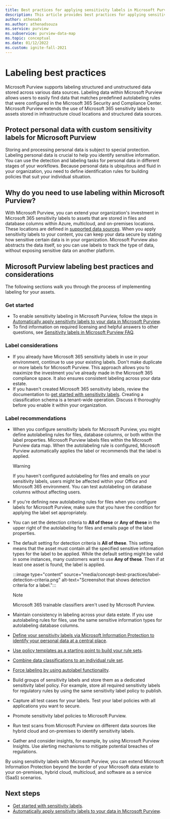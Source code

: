 ```yaml
---
title: Best practices for applying sensitivity labels in Microsoft Purview
description: This article provides best practices for applying sensitivity labels in Microsoft Purview.
author: athenads
ms.author: athenadsouza
ms.service: purview
ms.subservice: purview-data-map
ms.topic: conceptual
ms.date: 01/12/2022
ms.custom: ignite-fall-2021
---
```


# Labeling best practices

Microsoft Purview supports labeling structured and unstructured data stored across various data sources. Labeling data within Microsoft Purview allows users to easily find data that matches predefined autolabeling rules that were configured in the Microsoft 365 Security and Compliance Center. Microsoft Purview extends the use of Microsoft 365 sensitivity labels to assets stored in infrastructure cloud locations and structured data sources.

## Protect personal data with custom sensitivity labels for Microsoft Purview

Storing and processing personal data is subject to special protection. Labeling personal data is crucial to help you identify sensitive information. You can use the detection and labeling tasks for personal data in different stages of your workflows. Because personal data is ubiquitous and fluid in your organization, you need to define identification rules for building policies that suit your individual situation.

## Why do you need to use labeling within Microsoft Purview?

With Microsoft Purview, you can extend your organization's investment in Microsoft 365 sensitivity labels to assets that are stored in files and database columns within Azure, multicloud, and on-premises locations. These locations are defined in [supported data sources](./create-sensitivity-label.md#supported-data-sources).
When you apply sensitivity labels to your content, you can keep your data secure by stating how sensitive certain data is in your organization. Microsoft Purview also abstracts the data itself, so you can use labels to track the type of data, without exposing sensitive data on another platform.

## Microsoft Purview labeling best practices and considerations

The following sections walk you through the process of implementing labeling for your assets.

### Get started

- To enable sensitivity labeling in Microsoft Purview, follow the steps in [Automatically apply sensitivity labels to your data in Microsoft Purview](./how-to-automatically-label-your-content.md).
- To find information on required licensing and helpful answers to other questions, see [Sensitivity labels in Microsoft Purview FAQ](./sensitivity-labels-frequently-asked-questions.yml).

### Label considerations

- If you already have Microsoft 365 sensitivity labels in use in your environment, continue to use your existing labels. Don't make duplicate or more labels for Microsoft Purview. This approach allows you to maximize the investment you've already made in the Microsoft 365 compliance space. It also ensures consistent labeling across your data estate.
- If you haven't created Microsoft 365 sensitivity labels, review the documentation to [get started with sensitivity labels](/microsoft-365/compliance/get-started-with-sensitivity-labels). Creating a classification schema is a tenant-wide operation. Discuss it thoroughly before you enable it within your organization.

### Label recommendations

- When you configure sensitivity labels for Microsoft Purview, you might define autolabeling rules for files, database columns, or both within the label properties. Microsoft Purview labels files within the Microsoft Purview data map. When the autolabeling rule is configured, Microsoft Purview automatically applies the label or recommends that the label is applied.

   > [!WARNING]
   > If you haven't configured autolabeling for files and emails on your sensitivity labels, users might be affected within your Office and Microsoft 365 environment. You can test autolabeling on database columns without affecting users.

- If you're defining new autolabeling rules for files when you configure labels for Microsoft Purview, make sure that you have the condition for applying the label set appropriately.
- You can set the detection criteria to **All of these** or **Any of these** in the upper right of the autolabeling for files and emails page of the label properties.
- The default setting for detection criteria is **All of these**. This setting means that the asset must contain all the specified sensitive information types for the label to be applied. While the default setting might be valid in some instances, many customers want to use **Any of these**. Then if at least one asset is found, the label is applied.

   :::image type="content" source="media/concept-best-practices/label-detection-criteria.png" alt-text="Screenshot that shows detection criteria for a label.":::

   > [!NOTE]
   > Microsoft 365 trainable classifiers aren't used by Microsoft Purview.

- Maintain consistency in labeling across your data estate. If you use autolabeling rules for files, use the same sensitive information types for autolabeling database columns.
- [Define your sensitivity labels via Microsoft Information Protection to identify your personal data at a central place](/microsoft-365/compliance/information-protection).
- [Use policy templates as a starting point to build your rule sets](/microsoft-365/compliance/what-the-dlp-policy-templates-include#general-data-protection-regulation-gdpr).
- [Combine data classifications to an individual rule set](./supported-classifications.md).
- [Force labeling by using autolabel functionality](./how-to-automatically-label-your-content.md).
- Build groups of sensitivity labels and store them as a dedicated sensitivity label policy. For example, store all required sensitivity labels for regulatory rules by using the same sensitivity label policy to publish.
- Capture all test cases for your labels. Test your label policies with all applications you want to secure.
- Promote sensitivity label policies to Microsoft Purview.
- Run test scans from Microsoft Purview on different data sources like hybrid cloud and on-premises to identify sensitivity labels.
- Gather and consider insights, for example, by using Microsoft Purview Insights. Use alerting mechanisms to mitigate potential breaches of regulations.

By using sensitivity labels with Microsoft Purview, you can extend Microsoft Information Protection beyond the border of your Microsoft data estate to your on-premises, hybrid cloud, multicloud, and software as a service (SaaS) scenarios.

## Next steps

- [Get started with sensitivity labels](/microsoft-365/compliance/get-started-with-sensitivity-labels).
- [Automatically apply sensitivity labels to your data in Microsoft Purview](how-to-automatically-label-your-content.md).
